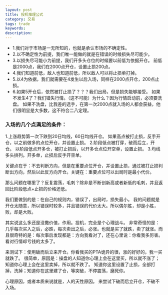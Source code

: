 ```yaml
---
layout: post
title: 投机推理公式
category: 交易
tags: trade
keywords: 
description: 
---
```



* 1.我们对于市场是一无所知的，也就是承认市场的不确定性。
* 2.以不确定性为前提，我们唯一能做的就是在错误的时候损失尽可能少。
* 3.以损失尽可能小为前提，我们开多头仓位的时候要以前低为依据开仓。
前低是2000点，我们在2000点开仓，设置止损200点。
* 4.我们知道前低，敌人也知道前低，所以敌人可以将止损单打掉。
* 5.以4为依据，我们就需要在4发生以后入场，同样在2000点开仓，200点止损。
* 6.如果5开仓后，依然被打止损了？？？我们出局，但是损失能够接受。
如果不发生4了？我们错失行情。（这不可能）为什么？因为行情启动前，必须要洗盘。
如果不洗盘，比我差的选手，在第一次2000点就入场的人都会获益，他们很明显是大多数，这不符合二八定理。


### 入场的几个点满足的条件：
1.上涨趋势第一次下跌到20日均线，60日均线开仓。
如果高点被打止损，反手开仓，以之前做多的点位开仓，并设置止损。
2.阶段低点被打穿，破而后立，开仓。
以阶段低点开多仓，被打止损后，以开多仓点位开空单，设置止损。
3.均线多头排列。开多单，止损后反手开空单。

关键点在于：不去判断方向，但是在重要点位开仓，并设置止损，通过被打止损判断出方向，然后以此反方向开仓。关键在：重要点位可以出局时是最小代价。

那么问题在哪里了？反复震荡，毛刺？除非是不断创新高或者新低的毛刺，并且返回比阶段低点+止损的价格还低。

我们要做到的是：在自己的规则内，错误了，出局时，损失最小。
我的问题就是开仓太随意，所以错误时较多，并且错误的代价太大。所以偶尔胜，却是小胜，败，却是大败。

其实说这么多还是没撒价值，作用。投机，完全是个心理战斗。
非常奇怪的是：几乎每次买入之后，必跌，每次卖出之后，必涨。也就是买了就跌，卖了就涨。而且很奇特的是：每次事后发现都是：方向我看对了，还在心里说：你看我多厉害。
看对行情却亏钱的太多了。

来测试下：使用破而后立来开仓。你看我买的PTA诡异的很，涨的好好的，我一买就跌了。
很简单，原因是：操盘的人知道你心理上会在这里买，所以就不涨了；知道你心理上会在这里卖掉，所以就不跌了。
知道你这里设置了止损，全部打掉，洗掉；知道你在这里建了仓，等突破，不停震荡，磨死你。

心理原因，或者本质来说就是，人的天性原因。
来尝试下破而后立开仓，不破不入场。



